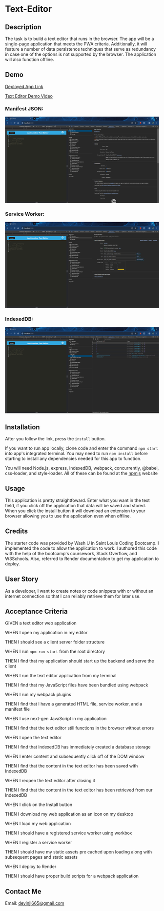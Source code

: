# Text-Editor

## Description

The task is to build a text editor that runs in the browser. The app will be a single-page application that meets the PWA criteria. Additionally, it will feature a number of data persistence techniques that serve as redundancy in case one of the options is not supported by the browser. The application will also function offline.

## Demo

<a href="https://jate-text-editor-fwzd.onrender.com">Deployed App Link</a>


<a href="https://drive.google.com/file/d/1ENb3GHDnWAcMLYvz12Jlnci7SB8uSO1g/view?usp=drive_link">Text Editor Demo Video</a>


### Manifest JSON:
![alt text](assets/manifest.png)

### Service Worker:
![alt text](assets/service-worker.png)

### IndexedDB:
![alt text](assets/indexedDB.png)

## Installation

After you follow the link, press the `install` button. 

If you want to run app locally, clone code and enter the command `npm start` into app's integrated terminal. You may need to run `npm install` before starting to install any dependencies needed for this app to function.

You will need Node.js, express, IndexedDB, webpack, concurrently, @babel, css-loader, and style-loader. All of these can be found at the <a href="https://www.npmjs.com/">npmjs</a> website

## Usage

This application is pretty straightfoward. Enter what you want in the text field, if you click off the application that data will be saved and stored. When you click the install button it will download an extension to your browser allowing you to use the application even when offline.

## Credits

The starter code was provided by Wash U in Saint Louis Coding Bootcamp. I implemented the code to allow the application to work. I authored this code with the help of the bootcamp's coursework, Stack Overflow, and W3Schools. Also, referred to Render documentation to get my application to deploy.

## User Story

As a developer, I want to create notes or code snippets with or without an internet connection so that I can reliably retrieve them for later use.

## Acceptance Criteria

GIVEN a text editor web application

WHEN I open my application in my editor

THEN I should see a client server folder structure

WHEN I run `npm run start` from the root directory

THEN I find that my application should start up the backend and serve the client

WHEN I run the text editor application from my terminal

THEN I find that my JavaScript files have been bundled using webpack

WHEN I run my webpack plugins

THEN I find that I have a generated HTML file, service worker, and a manifest file

WHEN I use next-gen JavaScript in my application

THEN I find that the text editor still functions in the browser without errors

WHEN I open the text editor

THEN I find that IndexedDB has immediately created a database storage

WHEN I enter content and subsequently click off of the DOM window

THEN I find that the content in the text editor has been saved with IndexedDB

WHEN I reopen the text editor after closing it

THEN I find that the content in the text editor has been retrieved from our IndexedDB

WHEN I click on the Install button

THEN I download my web application as an icon on my desktop

WHEN I load my web application

THEN I should have a registered service worker using workbox

WHEN I register a service worker

THEN I should have my static assets pre cached upon loading along with subsequent pages and static assets

WHEN I deploy to Render

THEN I should have proper build scripts for a webpack application

## Contact Me

Email: [devinjl665@gmail.com](mailto:devinjl665@gmail.com?subject=[GitHub]%20Source%20Han%20Sans)